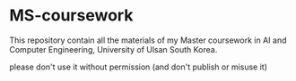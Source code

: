 # MS-coursework
This repository contain all the materials of my Master coursework in AI and Computer Engineering, University of Ulsan South Korea.

please don't use it without permission (and don't publish or misuse it)
